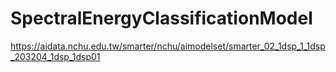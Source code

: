 # SpectralEnergyClassificationModel

https://aidata.nchu.edu.tw/smarter/nchu/aimodelset/smarter_02_1dsp_1_1dsp_203204_1dsp_1dsp01
